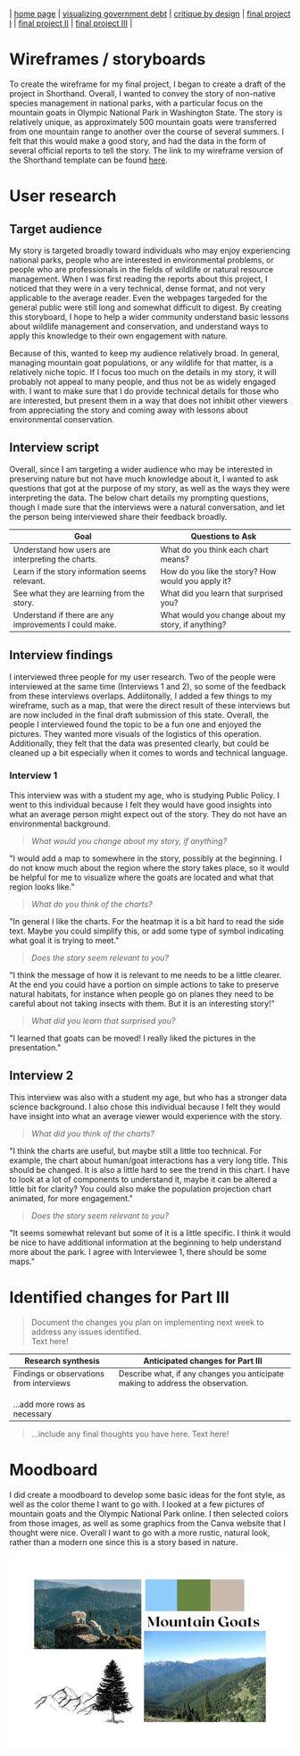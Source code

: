 | [home page](https://maggie0811.github.io/maggie_repository-/) | [visualizing government debt](visualizing_debt) | [critique by design](critique_by_design) | [final project I](final_project_1) | [final project II](final_project_2) | [final project III](final_project_3) |

# Wireframes / storyboards

To create the wireframe for my final project, I began to create a draft of the project in Shorthand. Overall, I wanted to convey the story of non-native species management in national parks, with a particular focus on the mountain goats in Olympic National Park in Washington State. The story is relatively unique, as approximately 500 mountain goats were transferred from one mountain range to another over the course of several summers. I felt that this would make a good story, and had the data in the form of several official reports to tell the story. The link to my wireframe version of the Shorthand template can be found [here](https://carnegiemellon.shorthandstories.com/management-strategies-for-non-native-species/index.html).

# User research 

## Target audience

My story is targeted broadly toward individuals who may enjoy experiencing national parks, people who are interested in environmental problems, or people who are professionals in the fields of wildlife or natural resource management. When I was first reading the reports about this project, I noticed that they were in a very technical, dense format, and not very applicable to the average reader. Even the webpages targeded for the general public were still long and somewhat difficult to digest. By creating this storyboard, I hope to help a wider community understand basic lessons about wildlife management and conservation, and understand ways to apply this knowledge to their own engagement with nature. 

Because of this, wanted to keep my audience relatively broad. In general, managing mountain goat populations, or any wildlife for that matter, is a relatively niche topic. If I focus too much on the details in my story, it will probably not appeal to many people, and thus not be as widely engaged with. I want to make sure that I do provide technical details for those who are interested, but present them in a way that does not inhibit other viewers from appreciating the story and coming away with lessons about environmental conservation.


## Interview script

Overall, since I am targeting a wider audience who may be interested in preserving nature but not have much knowledge about it, I wanted to ask questions that got at the purpose of my story, as well as the ways they were interpreting the data. The below chart details my prompting questions, though I made sure that the interviews were a natural conversation, and let the person being interviewed share their feedback broadly.

| Goal                                                   | Questions to Ask                                                   |
|--------------------------------------------------------|--------------------------------------------------------------------|
| Understand how users are interpreting the charts.      |   What do you think each chart means?                              |
| Learn if the story information seems relevant.         |   How do you like the story? How would you apply it?               |
| See what they are learning from the story.             |   What did you learn that surprised you?                           |
| Understand if there are any improvements I could make. |   What would you change about my story, if anything?               | 


## Interview findings
I interviewed three people for my user research. Two of the people were interviewed at the same time (Interviews 1 and 2), so some of the feedback from these interviews overlaps. Addiitonally, I added a few things to my wireframe, such as a map, that were the direct result of these interviews but are now included in the final draft submission of this state. Overall, the people I interviewed found the topic to be a fun one and enjoyed the pictures. They wanted more visuals of the logistics of this operation. Additionally, they felt that the data was presented clearly, but could be cleaned up a bit especially when it comes to words and technical language. 


### Interview 1
This interview was with a student my age, who is studying Public Policy. I went to this individual because I felt they would have good insights into what an average person might expect out of the story. They do not have an environmental background. 
>_What would you change about my story, if anything?_

"I would add a map to somewhere in the story, possibly at the beginning. I do not know much about the region where the story takes place, so it would be helpful for me to visualize where the goats are located and what that region looks like."
>_What do you think of the charts?_

"In general I like the charts. For the heatmap it is a bit hard to read the side text. Maybe you could simplify this, or add some type of symbol indicating what goal it is trying to meet."
>_Does the story seem relevant to you?_

"I think the message of how it is relevant to me needs to be a little clearer. At the end you could have a portion on simple actions to take to preserve natural habitats, for instance when people go on planes they need to be careful about not taking insects with them. But it is an interesting story!"

>_What did you learn that surprised you?_

"I learned that goats can be moved! I really liked the pictures in the presentation."

## Interview 2
This interview was also with a student my age, but who has a stronger data science background. I also chose this individual because I felt they would have insight into what an average viewer would experience with the story.
>_What did you think of the charts?_

"I think the charts are useful, but maybe still a little too technical. For example, the chart about human/goat interactions has a very long title. This should be changed. It is also a little hard to see the trend in this chart. I have to look at a lot of components to understand it, maybe it can be altered a little bit for clarity? You could also make the population projection chart animated, for more engagement."

>_Does the story seem relevant to you?_

"It seems somewhat relevant but some of it is a little specific. I think it would be nice to have additional information at the beginning to help understand more about the park. I agree with Interviewee 1, there should be some maps."

# Identified changes for Part III
> Document the changes you plan on implementing next week to address any issues identified.  
Text here!

| Research synthesis                       | Anticipated changes for Part III                                                |
|------------------------------------------|---------------------------------------------------------------------------------|
| Findings or observations from interviews | Describe what, if any changes you anticipate making to address the observation. |
|                                          |                                                                                 |
|                                          |                                                                                 |
|                                          |                                                                                 |
| ...add more rows as necessary            |                                                                                 |

> ...include any final thoughts you have here. 
Text here!

# Moodboard

I did create a moodboard to develop some basic ideas for the font style, as well as the color theme I want to go with. I looked at a few pictures of mountain goats and the Olympic National Park online. I then selected colors from those images, as well as some graphics from the Canva website that I thought were nice. Overall I want to go with a more rustic, natural look, rather than a modern one since this is a story based in nature.

<img src = "https://raw.githubusercontent.com/maggie0811/maggie_repository-/main/Text%20Ideas.jpg" width = "700" />


